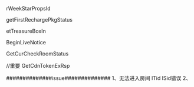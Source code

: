 
rWeekStarPropsId

getFirstRechargePkgStatus

etTreasureBoxIn

BeginLiveNotice

GetCurCheckRoomStatus


//重要
GetCdnTokenExRsp



##############issue##############
1、无法进入房间
lTid lSid错误
2、